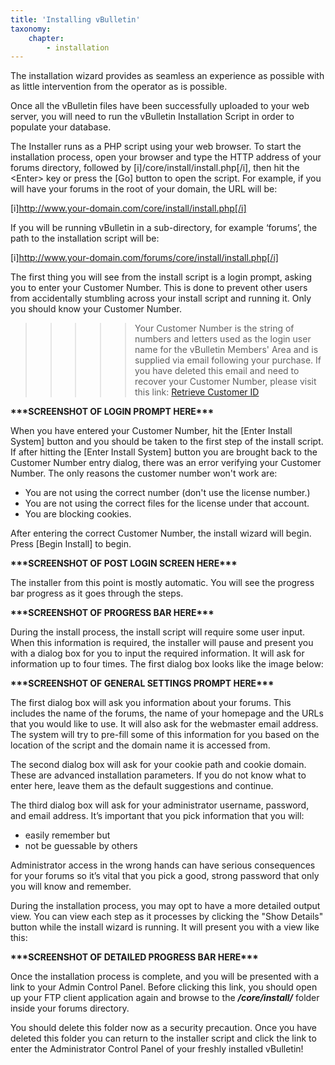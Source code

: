 ```yaml
---
title: 'Installing vBulletin'
taxonomy:
    chapter:
        - installation
---
```


The installation wizard provides as seamless an experience as possible with as little intervention from the operator as is possible.

Once all the vBulletin files have been successfully uploaded to your web server, you will need to run the vBulletin Installation Script in order to populate your database.

The Installer runs as a PHP script using your web browser. To start the installation process, open your browser and type the HTTP address of your forums directory, followed by [i]/core/install/install.php[/i], then hit the \<Enter\> key or press the [Go] button to open the script. For example, if you will have your forums in the root of your domain, the URL will be:

[i]http://www.your-domain.com/core/install/install.php[/i]

If you will be running vBulletin in a sub-directory, for example ‘forums’, the path to the installation script will be:

[i]http://www.your-domain.com/forums/core/install/install.php[/i]

The first thing you will see from the install script is a login prompt, asking you to enter your Customer Number. This is done to prevent other users from accidentally stumbling across your install script and running it. Only you should know your Customer Number.

>>>>> Your Customer Number is the string of numbers and letters used as the login user name for the vBulletin Members' Area and is supplied via email following your purchase. If you have deleted this email and need to recover your Customer Number, please visit this link: [Retrieve Customer ID](https://members.vbulletin.com/lostpw.php?do=lostcustomerid)


**\*\*\*SCREENSHOT OF LOGIN PROMPT HERE\*\*\***

When you have entered your Customer Number, hit the [Enter Install System] button and you should be taken to the first step of the install script. If after hitting the [Enter Install System] button you are brought back to the Customer Number entry dialog, there was an error verifying your Customer Number. The only reasons the customer number won't work are:

 * You are not using the correct number (don't use the license
number.)
 * You are not using the correct files for the license under that
account.
 * You are blocking cookies.

After entering the correct Customer Number, the install wizard will begin. Press [Begin Install] to begin.

**\*\*\*SCREENSHOT OF POST LOGIN SCREEN HERE\*\*\***

The installer from this point is mostly automatic. You will see the progress bar progress as it goes through the steps.

**\*\*\*SCREENSHOT OF PROGRESS BAR HERE\*\*\***

During the install process, the install script will require some user input. When this information is required, the installer will pause and present you with a dialog box for you to input the required information. It will ask for information up to four times. The first dialog box looks like the image below:

**\*\*\*SCREENSHOT OF GENERAL SETTINGS PROMPT HERE\*\*\***

The first dialog box will ask you information about your forums. This includes the name of the forums, the name of your homepage and the URLs that you would like to use. It will also ask for the webmaster email address. The system will try to pre-fill some of this information for you based on the location of the script and the domain name it is accessed from.

The second dialog box will ask for your cookie path and cookie domain. These are advanced installation parameters. If you do not know what to enter here, leave them as the default suggestions and continue.

The third dialog box will ask for your administrator username, password, and email address. It’s important that you pick information that you will:

* easily remember but
* not be guessable by others

Administrator access in the wrong hands can have serious consequences for your forums so it’s vital that you pick a good, strong password that only you will know and remember.

During the installation process, you may opt to have a more detailed output view. You can view each step as it processes by clicking the "Show Details" button while the install wizard is running. It will present you with a view like this:

**\*\*\*SCREENSHOT OF DETAILED PROGRESS BAR HERE\*\*\***

Once the installation process is complete, and you will be presented with a link to your Admin Control Panel. Before clicking this link, you should open up your FTP client application again and browse to the ___/core/install/___ folder inside your forums directory.


You should delete this folder now as a security precaution. Once you have deleted this folder you can return to the installer script and click the link to enter the Administrator Control Panel of your freshly installed vBulletin!
